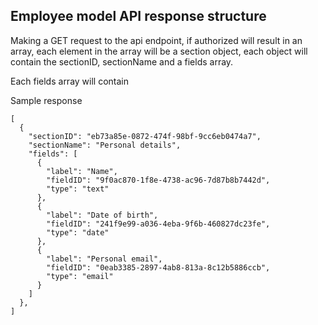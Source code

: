 ## Employee model API response structure

Making a GET request to the api endpoint, if authorized will result
in an array, each element in the array will be a section object, each object will
contain the sectionID, sectionName and a fields array.

Each fields array will contain

Sample response

```
[
  {
    "sectionID": "eb73a85e-0872-474f-98bf-9cc6eb0474a7",
    "sectionName": "Personal details",
    "fields": [
      {
        "label": "Name",
        "fieldID": "9f0ac870-1f8e-4738-ac96-7d87b8b7442d",
        "type": "text"
      },
      {
        "label": "Date of birth",
        "fieldID": "241f9e99-a036-4eba-9f6b-460827dc23fe",
        "type": "date"
      },
      {
        "label": "Personal email",
        "fieldID": "0eab3385-2897-4ab8-813a-8c12b5886ccb",
        "type": "email"
      }
    ]
  },
]


```

